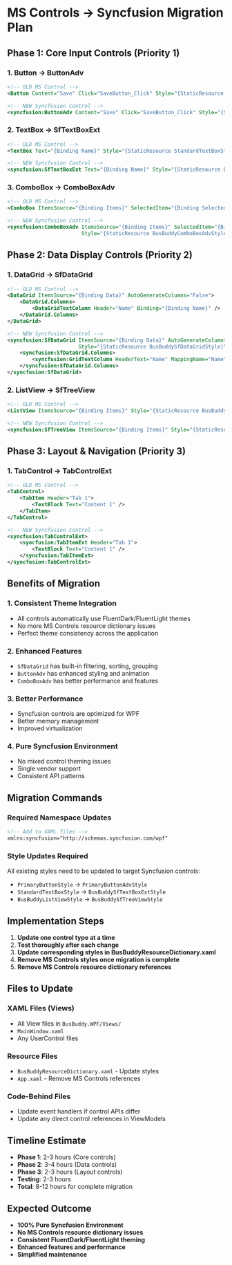 # MS Controls → Syncfusion Migration Plan

## Phase 1: Core Input Controls (Priority 1)

### 1. Button → ButtonAdv
```xml
<!-- OLD MS Control -->
<Button Content="Save" Click="SaveButton_Click" Style="{StaticResource PrimaryButtonStyle}" />

<!-- NEW Syncfusion Control -->
<syncfusion:ButtonAdv Content="Save" Click="SaveButton_Click" Style="{StaticResource PrimaryButtonAdvStyle}" />
```

### 2. TextBox → SfTextBoxExt
```xml
<!-- OLD MS Control -->
<TextBox Text="{Binding Name}" Style="{StaticResource StandardTextBoxStyle}" />

<!-- NEW Syncfusion Control -->
<syncfusion:SfTextBoxExt Text="{Binding Name}" Style="{StaticResource BusBuddySfTextBoxExtStyle}" />
```

### 3. ComboBox → ComboBoxAdv
```xml
<!-- OLD MS Control -->
<ComboBox ItemsSource="{Binding Items}" SelectedItem="{Binding SelectedItem}" />

<!-- NEW Syncfusion Control -->
<syncfusion:ComboBoxAdv ItemsSource="{Binding Items}" SelectedItem="{Binding SelectedItem}"
                        Style="{StaticResource BusBuddyComboBoxAdvStyle}" />
```

## Phase 2: Data Display Controls (Priority 2)

### 1. DataGrid → SfDataGrid
```xml
<!-- OLD MS Control -->
<DataGrid ItemsSource="{Binding Data}" AutoGenerateColumns="False">
    <DataGrid.Columns>
        <DataGridTextColumn Header="Name" Binding="{Binding Name}" />
    </DataGrid.Columns>
</DataGrid>

<!-- NEW Syncfusion Control -->
<syncfusion:SfDataGrid ItemsSource="{Binding Data}" AutoGenerateColumns="False"
                       Style="{StaticResource BusBuddySfDataGridStyle}">
    <syncfusion:SfDataGrid.Columns>
        <syncfusion:GridTextColumn HeaderText="Name" MappingName="Name" />
    </syncfusion:SfDataGrid.Columns>
</syncfusion:SfDataGrid>
```

### 2. ListView → SfTreeView
```xml
<!-- OLD MS Control -->
<ListView ItemsSource="{Binding Items}" Style="{StaticResource BusBuddyListViewStyle}" />

<!-- NEW Syncfusion Control -->
<syncfusion:SfTreeView ItemsSource="{Binding Items}" Style="{StaticResource BusBuddySfTreeViewStyle}" />
```

## Phase 3: Layout & Navigation (Priority 3)

### 1. TabControl → TabControlExt
```xml
<!-- OLD MS Control -->
<TabControl>
    <TabItem Header="Tab 1">
        <TextBlock Text="Content 1" />
    </TabItem>
</TabControl>

<!-- NEW Syncfusion Control -->
<syncfusion:TabControlExt>
    <syncfusion:TabItemExt Header="Tab 1">
        <TextBlock Text="Content 1" />
    </syncfusion:TabItemExt>
</syncfusion:TabControlExt>
```

## Benefits of Migration

### 1. **Consistent Theme Integration**
- All controls automatically use FluentDark/FluentLight themes
- No more MS Controls resource dictionary issues
- Perfect theme consistency across the application

### 2. **Enhanced Features**
- `SfDataGrid` has built-in filtering, sorting, grouping
- `ButtonAdv` has enhanced styling and animation
- `ComboBoxAdv` has better performance and features

### 3. **Better Performance**
- Syncfusion controls are optimized for WPF
- Better memory management
- Improved virtualization

### 4. **Pure Syncfusion Environment**
- No mixed control theming issues
- Single vendor support
- Consistent API patterns

## Migration Commands

### Required Namespace Updates
```xml
<!-- Add to XAML files -->
xmlns:syncfusion="http://schemas.syncfusion.com/wpf"
```

### Style Updates Required
All existing styles need to be updated to target Syncfusion controls:
- `PrimaryButtonStyle` → `PrimaryButtonAdvStyle`
- `StandardTextBoxStyle` → `BusBuddySfTextBoxExtStyle`
- `BusBuddyListViewStyle` → `BusBuddySfTreeViewStyle`

## Implementation Steps

1. **Update one control type at a time**
2. **Test thoroughly after each change**
3. **Update corresponding styles in BusBuddyResourceDictionary.xaml**
4. **Remove MS Controls styles once migration is complete**
5. **Remove MS Controls resource dictionary references**

## Files to Update

### XAML Files (Views)
- All View files in `BusBuddy.WPF/Views/`
- `MainWindow.xaml`
- Any UserControl files

### Resource Files
- `BusBuddyResourceDictionary.xaml` - Update styles
- `App.xaml` - Remove MS Controls references

### Code-Behind Files
- Update event handlers if control APIs differ
- Update any direct control references in ViewModels

## Timeline Estimate
- **Phase 1**: 2-3 hours (Core controls)
- **Phase 2**: 3-4 hours (Data controls)
- **Phase 3**: 2-3 hours (Layout controls)
- **Testing**: 2-3 hours
- **Total**: 8-12 hours for complete migration

## Expected Outcome
- **100% Pure Syncfusion Environment**
- **No MS Controls resource dictionary issues**
- **Consistent FluentDark/FluentLight theming**
- **Enhanced features and performance**
- **Simplified maintenance**

